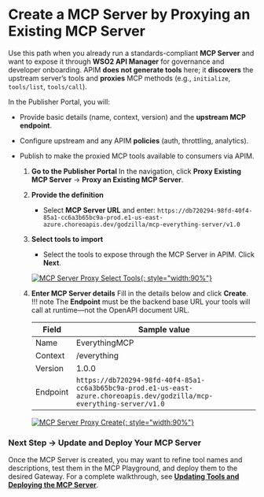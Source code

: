 # Create a MCP Server by Proxying an Existing MCP Server

Use this path when you already run a standards-compliant **MCP Server** and want to expose it through **WSO2 API Manager** for governance and developer onboarding. APIM **does not generate tools** here; it **discovers** the upstream server’s tools and **proxies** MCP methods (e.g., `initialize`, `tools/list`, `tools/call`).

In the Publisher Portal, you will:

* Provide basic details (name, context, version) and the **upstream MCP endpoint**.
* Configure upstream and any APIM **policies** (auth, throttling, analytics).
* Publish to make the proxied MCP tools available to consumers via APIM.


   1. **Go to the Publisher Portal**
      In the navigation, click **Proxy Existing MCP Server** → **Proxy an Existing MCP Server**.

   2. **Provide the definition**

      * Select **MCP Server URL** and enter:
      `https://db720294-98fd-40f4-85a1-cc6a3b65bc9a-prod.e1-us-east-azure.choreoapis.dev/godzilla/mcp-everything-server/v1.0`

   3. **Select tools to import**

      * Select the tools to expose through the MCP Server in APIM.
      Click **Next**.

      [![MCP Server Proxy Select Tools]({{base_path}}/assets/img/mcp/create-mcp-server-proxy-tools-selected.png){: style="width:90%"}]({{base_path}}/assets/img/mcp/create-mcp-server-proxy-tools-selected.png)

   4. **Enter MCP Server details**
      Fill in the details below and click **Create**.
      !!! note
      The **Endpoint** must be the backend base URL your tools will call at runtime—not the OpenAPI document URL.

      | Field    | Sample value                                                               |
      | -------- | -------------------------------------------------------------------------- |
      | Name     | EverythingMCP                                                                   |
      | Context  | /everything                                                                  |
      | Version  | 1.0.0                                                                      |
      | Endpoint | `https://db720294-98fd-40f4-85a1-cc6a3b65bc9a-prod.e1-us-east-azure.choreoapis.dev/godzilla/mcp-everything-server/v1.0` |

      [![MCP Server Proxy Create]({{base_path}}/assets/img/mcp/create-mcp-servers-proxy-create.png){: style="width:90%"}]({{base_path}}/assets/img/mcp/create-mcp-servers-proxy-create.png)


### Next Step → Update and Deploy Your MCP Server

Once the MCP Server is created, you may want to refine tool names and descriptions, test them in the MCP Playground, and deploy them to the desired Gateway.
For a complete walkthrough, see **[Updating Tools and Deploying the MCP Server](./update-and-deploy-mcp-server.md)**.
